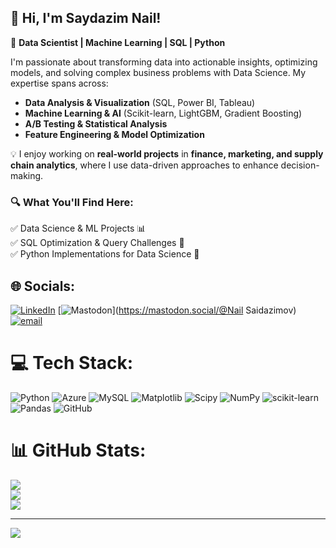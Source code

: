 ## 👋 Hi, I'm Saydazim Nail!  

🚀 **Data Scientist | Machine Learning | SQL | Python**  

I'm passionate about transforming data into actionable insights, optimizing models, and solving complex business problems with Data Science. My expertise spans across:  
- **Data Analysis & Visualization** (SQL, Power BI, Tableau)  
- **Machine Learning & AI** (Scikit-learn, LightGBM, Gradient Boosting)  
- **A/B Testing & Statistical Analysis**  
- **Feature Engineering & Model Optimization**  

💡 I enjoy working on **real-world projects** in **finance, marketing, and supply chain analytics**, where I use data-driven approaches to enhance decision-making.  

### 🔍 What You'll Find Here:  
✅ Data Science & ML Projects 📊  
✅ SQL Optimization & Query Challenges 💾  
✅ Python Implementations for Data Science 🐍  
 
## 🌐 Socials:
[![LinkedIn](https://img.shields.io/badge/LinkedIn-%230077B5.svg?logo=linkedin&logoColor=white)](https://linkedin.com/in/https://www.linkedin.com/in/saydazimnail/) [![Mastodon](https://img.shields.io/badge/-MASTODON-%232B90D9?logo=mastodon&logoColor=white)](https://mastodon.social/@Nail Saidazimov) [![email](https://img.shields.io/badge/Email-D14836?logo=gmail&logoColor=white)](mailto:saydazimnoil@gmail.com) 

# 💻 Tech Stack:
![Python](https://img.shields.io/badge/python-3670A0?style=for-the-badge&logo=python&logoColor=ffdd54) ![Azure](https://img.shields.io/badge/azure-%230072C6.svg?style=for-the-badge&logo=microsoftazure&logoColor=white) ![MySQL](https://img.shields.io/badge/mysql-4479A1.svg?style=for-the-badge&logo=mysql&logoColor=white) ![Matplotlib](https://img.shields.io/badge/Matplotlib-%23ffffff.svg?style=for-the-badge&logo=Matplotlib&logoColor=black) ![Scipy](https://img.shields.io/badge/SciPy-%230C55A5.svg?style=for-the-badge&logo=scipy&logoColor=%white) ![NumPy](https://img.shields.io/badge/numpy-%23013243.svg?style=for-the-badge&logo=numpy&logoColor=white) ![scikit-learn](https://img.shields.io/badge/scikit--learn-%23F7931E.svg?style=for-the-badge&logo=scikit-learn&logoColor=white) ![Pandas](https://img.shields.io/badge/pandas-%23150458.svg?style=for-the-badge&logo=pandas&logoColor=white) ![GitHub](https://img.shields.io/badge/github-%23121011.svg?style=for-the-badge&logo=github&logoColor=white)
# 📊 GitHub Stats:
![](https://github-readme-stats.vercel.app/api?username=Nail97&theme=merko&hide_border=false&include_all_commits=false&count_private=false)<br/>
![](https://nirzak-streak-stats.vercel.app/?user=Nail97&theme=merko&hide_border=false)<br/>
![](https://github-readme-stats.vercel.app/api/top-langs/?username=Nail97&theme=merko&hide_border=false&include_all_commits=false&count_private=false&layout=compact)

---
[![](https://visitcount.itsvg.in/api?id=Nail97&icon=0&color=0)](https://visitcount.itsvg.in)

<!-- Proudly created with GPRM ( https://gprm.itsvg.in ) -->
